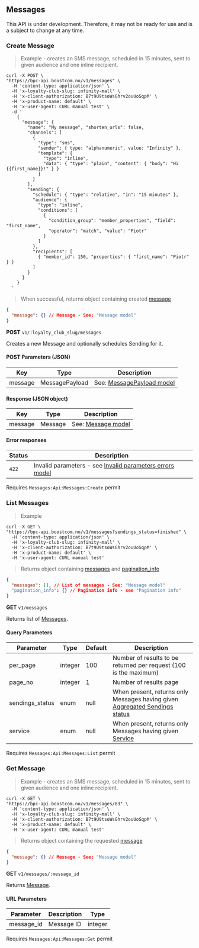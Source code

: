 ## <a name="messaging-messages"></a> Messages

<aside class="warning">
This API is under development. Therefore, it may not be ready for use and is a subject to change at any time.
</aside>

### <a name="messaging-create-message"></a> Create Message

> Example - creates an SMS message, scheduled in 15 minutes, sent to given audience and one inline recipient.

```shell
curl -X POST \
"https://bpc-api.boostcom.no/v1/messages" \
  -H 'content-type: application/json' \
  -H 'x-loyalty-club-slug: infinity-mall' \
  -H 'x-client-authorization: B7t9U9tsoWsGhrv2ouUoSqpM' \
  -H 'x-product-name: default' \
  -H 'x-user-agent: CURL manual test' \
  -d '
    {
      "message": {
        "name": "My message", "shorten_urls": false,
        "channels": [
          {
            "type": "sms", 
            "sender": { type: "alphanumeric", value: "Infinity" },
            "template": {
              "type": "inline",
              "data": { "type": "plain", "content": { "body": "Hi {{first_name}}!" } }
            }
          }
        ],
        "sending": {
          "schedule": { "type": "relative", "in": "15 minutes" },
          "audience": {
            "type": "inline",
            "conditions": [
              {
                "condition_group": "member_properties", "field": "first_name",
                "operator": "match", "value": "Piotr"
              }
            ]
          },
          "recipients": [
            { "member_id": 150, "properties": { "first_name": "Piotr" } }
          ]
        }
      }
    }
  '
```

> When successful, returns object containing created [message](#messaging-message-model)

```json
{
  "message": {} // Message - See: "Message model"
}
```

**POST** `v1/:loyalty_club_slug/messages`

Creates a new Message and optionally schedules Sending for it.  

#### POST Parameters (JSON)

Key | Type | Description
----- | ---- | ---
message | MessagePayload | See: [MessagePayload model](#messaging-message-payload-model)

#### Response (JSON object)

Key | Type  | Description
---------- | -------- | ---------
message | Message | See: [Message model](#messaging-message-model)

#### Error responses

Status | Description
--------- | ----------- 
`422` | Invalid parameters - see [Invalid parameters errors model](#invalid-parameters-errors-model)

<aside class="notice">
Requires <code>Messages:Api:Messages:Create</code> permit
</aside>

### <a name="messaging-list-messages"></a> List Messages

> Example

```shell
curl -X GET \
"https://bpc-api.boostcom.no/v1/messages?sendings_status=finished" \
  -H 'content-type: application/json' \
  -H 'x-loyalty-club-slug: infinity-mall' \
  -H 'x-client-authorization: B7t9U9tsoWsGhrv2ouUoSqpM' \
  -H 'x-product-name: default' \
  -H 'x-user-agent: CURL manual test'
```

> Returns object containing [messages](#messaging-message-model) and [pagination_info](#pagination-model)

```json
{
  "messages": [], // List of messages - See: "Message model"
  "pagination_info": {} // Pagination info - see "Pagination info"
}
````

**GET** `v1/messages`

Returns list of [Messages](#messaging-message-model).  

#### Query Parameters

Parameter       | Type        | Default   | Description
--------------  | ----------- | --------- | -----------
per_page        | integer     | 100       | Number of results to be returned per request (100 is the maximum)
page_no         | integer     | 1         | Number of results page 
sendings_status | enum        | null      | When present, returns only Messages having given [Aggregated Sendings status](#messaging-message-sendings-status)
service         | enum        | null      | When present, returns only Messages having given [Service](#messaging-message-service)

<aside class="notice">
Requires <code>Messages:Api:Messages:List</code> permit
</aside>

### <a name="messaging-get-message"></a> Get Message

> Example - creates an SMS message, scheduled in 15 minutes, sent to given audience and one inline recipient.

```shell
curl -X GET \
"https://bpc-api.boostcom.no/v1/messages/83" \
  -H 'content-type: application/json' \
  -H 'x-loyalty-club-slug: infinity-mall' \
  -H 'x-client-authorization: B7t9U9tsoWsGhrv2ouUoSqpM' \
  -H 'x-product-name: default' \
  -H 'x-user-agent: CURL manual test'
```

> Returns object containing the requested [message](#messaging-message-model)

```json
{
  "message": {} // Message - See: "Message model"
}
```

**GET** `v1/messages/:message_id`

Returns [Message](#messaging-message-model).  

#### URL Parameters

Parameter  | Description                                  | Type
---------- | -------------------------------------------- | ------
message_id | Message ID                                   | integer

<aside class="notice">
Requires <code>Messages:Api:Messages:Get</code> permit
</aside>
